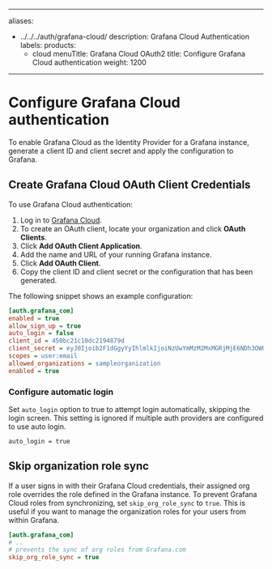 -----

aliases:

- ../../../auth/grafana-cloud/
  description: Grafana Cloud Authentication
  labels:
  products:
  - cloud
    menuTitle: Grafana Cloud OAuth2
    title: Configure Grafana Cloud authentication
    weight: 1200

-----

# Configure Grafana Cloud authentication

To enable Grafana Cloud as the Identity Provider for a Grafana instance, generate a client ID and client secret and apply the configuration to Grafana.

## Create Grafana Cloud OAuth Client Credentials

To use Grafana Cloud authentication:

1. Log in to [Grafana Cloud](/).
2. To create an OAuth client, locate your organization and click **OAuth Clients**.
3. Click **Add OAuth Client Application**.
4. Add the name and URL of your running Grafana instance.
5. Click **Add OAuth Client**.
6. Copy the client ID and client secret or the configuration that has been generated.

The following snippet shows an example configuration:

``` ini
[auth.grafana_com]
enabled = true
allow_sign_up = true
auto_login = false
client_id = 450bc21c10dc2194879d
client_secret = eyJ0Ijoib2F1dGgyYyIhlmlkIjoiNzUwYmMzM2MxMGRjMjE6NDh3OWQiLCJ2IjoiZmI1YzVlYmIwYzFmN2ZhYzZmNjIwOGI1NmVkYTRlNWYxMzgwM2NkMiJ9
scopes = user:email
allowed_organizations = sampleorganization
enabled = true
```

### Configure automatic login

Set `auto_login` option to true to attempt login automatically, skipping the login screen.
This setting is ignored if multiple auth providers are configured to use auto login.

    auto_login = true

## Skip organization role sync

If a user signs in with their Grafana Cloud credentials, their assigned org role overrides the role defined in the Grafana instance. To prevent Grafana Cloud roles from synchronizing, set `skip_org_role_sync` to `true`. This is useful if you want to manage the organization roles for your users from within Grafana.

``` ini
[auth.grafana_com]
# ..
# prevents the sync of org roles from Grafana.com
skip_org_role_sync = true
```

